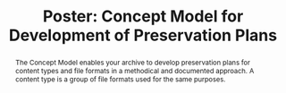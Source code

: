 ---
abstract: The Concept Model enables your archive to develop preservation plans for
  content types and file formats in a methodical and documented approach. A content
  type is a group of file formats used for the same purposes.
creators:
- Skødt, Asbjørn
date: null
document_url: https://az659834.vo.msecnd.net/eventsairwesteuprod/production-inconference-public/09fdb337b45e423b89863163f62f8378
grand_parent: iPRES
institutions:
- The Danish National Archives
keywords:
- file formats
- framework
- analysis
- planning
landing_page_url: null
language: eng
layout: publication
license: CC-BY 4.0 International
notes_url: null
parent: iPRES 2022
publication_type: poster
size: null
slides_url: null
source_name: iPRES
stream_url: null
title: 'Poster: Concept Model for Development of Preservation Plans'
year: 2022
---